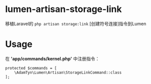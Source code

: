 # lumen-artisan-storage-link

移植Laravel的 `php artisan storage:link` [创建符号连接]指令到Lumen

# Usage

在 **'app/commands/kernel.php'** 中注册指令：

```
protected $commands = [
	\AdamTyn\Lumen\Artisan\StorageLinkCommand::class
];
```
